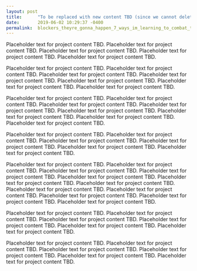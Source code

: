 ```yaml
---
layout: post
title:      "To be replaced with new content TBD (since we cannot delete posts)"
date:       2019-06-02 10:29:37 -0400
permalink:  blockers_theyre_gonna_happen_7_ways_im_learning_to_combat_them
---
```


Placeholder text for project content TBD. Placeholder text for project content TBD. Placeholder text for project content TBD. Placeholder text for project content TBD. Placeholder text for project content TBD. 

Placeholder text for project content TBD. Placeholder text for project content TBD. Placeholder text for project content TBD. Placeholder text for project content TBD. Placeholder text for project content TBD. Placeholder text for project content TBD. Placeholder text for project content TBD. 

Placeholder text for project content TBD. Placeholder text for project content TBD. Placeholder text for project content TBD. Placeholder text for project content TBD. Placeholder text for project content TBD. Placeholder text for project content TBD. Placeholder text for project content TBD. Placeholder text for project content TBD. 

Placeholder text for project content TBD. Placeholder text for project content TBD. Placeholder text for project content TBD. Placeholder text for project content TBD. Placeholder text for project content TBD. Placeholder text for project content TBD. 

Placeholder text for project content TBD. Placeholder text for project content TBD. Placeholder text for project content TBD. Placeholder text for project content TBD. Placeholder text for project content TBD. Placeholder text for project content TBD. 
Placeholder text for project content TBD. Placeholder text for project content TBD. Placeholder text for project content TBD. Placeholder text for project content TBD. Placeholder text for project content TBD. Placeholder text for project content TBD. 

Placeholder text for project content TBD. Placeholder text for project content TBD. Placeholder text for project content TBD. Placeholder text for project content TBD. Placeholder text for project content TBD. Placeholder text for project content TBD. 

Placeholder text for project content TBD. Placeholder text for project content TBD. Placeholder text for project content TBD. Placeholder text for project content TBD. Placeholder text for project content TBD. Placeholder text for project content TBD. 


